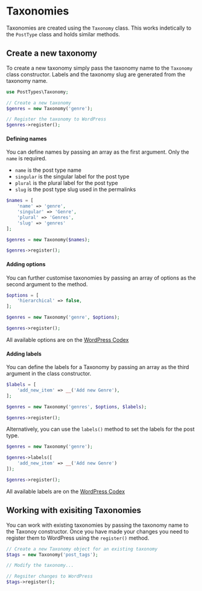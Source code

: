 # Taxonomies

Taxonomies are created using the `Taxonomy` class. This works indetically to the `PostType` class and holds similar methods.

## Create a new taxonomy

To create a new taxonomy simply pass the taxonomy name to the `Taxonomy` class constructor. Labels and the taxonomy slug are generated from the taxonomy name.

```php
use PostTypes\Taxonomy;

// Create a new taxonomy
$genres = new Taxonomy('genre');

// Register the taxonomy to WordPress
$genres->register();
```

#### Defining names

You can define names by passing an array as the first argument. Only the `name` is required.

* `name` is the post type name
* `singular` is the singular label for the post type
* `plural` is the plural label for the post type
* `slug` is the post type slug used in the permalinks

```php
$names = [
    'name' => 'genre',
    'singular' => 'Genre',
    'plural' => 'Genres',
    'slug' => 'genres'
];

$genres = new Taxonomy($names);

$genres->register();
```

#### Adding options

You can further customise taxonomies by passing an array of options as the second argument to the method.

```php
$options = [
    'hierarchical' => false,
];

$genres = new Taxonomy('genre', $options);

$genres->register();
```

All available options are on the [WordPress Codex](https://codex.wordpress.org/Function_Reference/register_taxonomy)

#### Adding labels

You can define the labels for a Taxonomy by passing an array as the third argument in the class constructor.

```php
$labels = [
    'add_new_item' => __('Add new Genre'),
];

$genres = new Taxonomy('genres', $options, $labels);

$genres->register();
```

Alternatively, you can use the `labels()` method to set the labels for the post type.

```php
$genres = new Taxonomy('genre');

$genres->labels([
    'add_new_item' => __('Add new Genre')
]);

$genres->register();
```

All available labels are on the [WordPress Codex](https://codex.wordpress.org/Function_Reference/register_taxonomy)

## Working with exisiting Taxonomies

You can work with existing taxonomies by passing the taxonomy name to the Taxonoy constructor. Once you have made your changes you need to register them to WordPress using the `register()` method.

```php
// Create a new Taxonomy object for an existing taxonomy
$tags = new Taxonomy('post_tags');

// Modify the taxonomy...

// Regsiter changes to WordPress
$tags->register();
```
